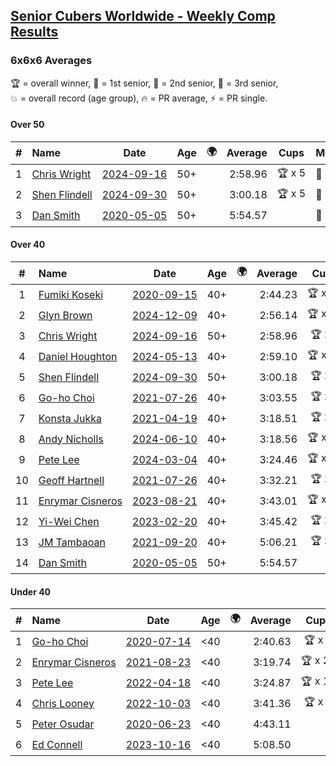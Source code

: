 <style>table {white-space: nowrap;}</style>
<link rel="stylesheet" type="text/css" href="/scw-comp/css/flags.css" />

## [Senior Cubers Worldwide - Weekly Comp Results](/scw-comp/results/)
### 6x6x6 Averages

<span style="white-space: nowrap;">🏆 = overall winner</span>, <span style="white-space: nowrap;">🥇 = 1st senior</span>, <span style="white-space: nowrap;">🥈 = 2nd senior</span>, <span style="white-space: nowrap;">🥉 = 3rd senior</span>, <span style="white-space: nowrap;">💥 = overall record (age group)</span>, <span style="white-space: nowrap;">🔥 = PR average</span>, <span style="white-space: nowrap;">⚡ = PR single</span>.

#### Over 50

| # | Name | Date | Age | 🌍 | Average | Cups | Medals | Achievements | Video |
| :--: | :-- | :--: | :--: | :--: | --: | :--: | :-- | :-- | :-- |
| 1 | [Chris Wright](../../persons/chris_wright/666.md) | [2024-09-16](../../results/2024-09-16/666.md) | 50+ | <i class="flag flag-GB" /> | 2:58.96 | 🏆 x 5 | 🥇 x 5, 🥈 x 3 | 💥 x 6, 🔥 x 5, ⚡ x 5 | [Desktop](https://www.facebook.com/events/1169142974162460/permalink/1170284600714964) / [Mobile](https://m.facebook.com/events/1169142974162460?view=permalink&id=1170284600714964) |
| 2 | [Shen Flindell](../../persons/shen_flindell/666.md) | [2024-09-30](../../results/2024-09-30/666.md) | 50+ | <i class="flag flag-AU" /> | 3:00.18 | 🏆 x 5 | 🥇 x 5, 🥈 x 8, 🥉 x 2 | 💥 x 2, 🔥 x 3, ⚡ x 3 | [Desktop](https://www.facebook.com/745394767/videos/1561163127821289) / [Mobile](https://m.facebook.com/745394767/videos/1561163127821289) |
| 3 | [Dan Smith](../../persons/dan_smith/666.md) | [2020-05-05](../../results/2020-05-05/666.md) | 50+ | <i class="flag flag-US" /> | 5:54.57 |  | 🥇 x 5, 🥈 x 3, 🥉 x 7 | 💥 x 1, 🔥 x 1, ⚡ x 3 | [Desktop](https://www.facebook.com/events/557526585195168/permalink/562187611395732) / [Mobile](https://m.facebook.com/events/557526585195168?view=permalink&id=562187611395732) |

#### Over 40

| # | Name | Date | Age | 🌍 | Average | Cups | Medals | Achievements | Video |
| :--: | :-- | :--: | :--: | :--: | --: | :--: | :-- | :-- | :-- |
| 1 | [Fumiki Koseki](../../persons/fumiki_koseki/666.md) | [2020-09-15](../../results/2020-09-15/666.md) | 40+ | <i class="flag flag-JP" /> | 2:44.23 | 🏆 x 24 | 🥇 x 24 | 💥 x 2, 🔥 x 2, ⚡ x 2 | [Desktop](https://www.facebook.com/events/655903882008117/permalink/659480474983791) / [Mobile](https://m.facebook.com/events/655903882008117?view=permalink&id=659480474983791) |
| 2 | [Glyn Brown](../../persons/glyn_brown/666.md) | [2024-12-09](../../results/2024-12-09/666.md) | 40+ | <i class="flag flag-GB" /> | 2:56.14 | 🏆 x 10 | 🥇 x 11, 🥈 x 14, 🥉 x 5 | 🔥 x 11, ⚡ x 11 | [Desktop](https://www.facebook.com/events/1632089064354736/permalink/1635720023991640) / [Mobile](https://m.facebook.com/events/1632089064354736?view=permalink&id=1635720023991640) |
| 3 | [Chris Wright](../../persons/chris_wright/666.md) | [2024-09-16](../../results/2024-09-16/666.md) | 50+ | <i class="flag flag-GB" /> | 2:58.96 | 🏆 x 5 | 🥇 x 5, 🥈 x 3 | 💥 x 6, 🔥 x 5, ⚡ x 5 | [Desktop](https://www.facebook.com/events/1169142974162460/permalink/1170284600714964) / [Mobile](https://m.facebook.com/events/1169142974162460?view=permalink&id=1170284600714964) |
| 4 | [Daniel Houghton](../../persons/daniel_houghton/666.md) | [2024-05-13](../../results/2024-05-13/666.md) | 40+ | <i class="flag flag-CH" /> | 2:59.10 | 🏆 x 34 | 🥇 x 38, 🥈 x 9, 🥉 x 10 | 🔥 x 10, ⚡ x 12 | [Desktop](https://www.facebook.com/events/849366597233542/permalink/854649486705253) / [Mobile](https://m.facebook.com/events/849366597233542?view=permalink&id=854649486705253) |
| 5 | [Shen Flindell](../../persons/shen_flindell/666.md) | [2024-09-30](../../results/2024-09-30/666.md) | 50+ | <i class="flag flag-AU" /> | 3:00.18 | 🏆 x 5 | 🥇 x 5, 🥈 x 8, 🥉 x 2 | 💥 x 2, 🔥 x 3, ⚡ x 3 | [Desktop](https://www.facebook.com/745394767/videos/1561163127821289) / [Mobile](https://m.facebook.com/745394767/videos/1561163127821289) |
| 6 | [Go-ho Choi](../../persons/go_ho_choi/666.md) | [2021-07-26](../../results/2021-07-26/666.md) | 40+ | <i class="flag flag-KR" /> | 3:03.55 | 🏆 x 2 | 🥇 x 1 | 💥 x 1, 🔥 x 2, ⚡ x 2 | [Desktop](https://www.facebook.com/events/210838191047415/permalink/220841146713786) / [Mobile](https://m.facebook.com/events/210838191047415?view=permalink&id=220841146713786) |
| 7 | [Konsta Jukka](../../persons/konsta_jukka/666.md) | [2021-04-19](../../results/2021-04-19/666.md) | 40+ | <i class="flag flag-FI" /> | 3:18.51 | 🏆 x 2 | 🥇 x 4, 🥈 x 7 | 🔥 x 7, ⚡ x 5 | [Desktop](https://www.facebook.com/events/1009195762821458/permalink/1017253955348972) / [Mobile](https://m.facebook.com/events/1009195762821458?view=permalink&id=1017253955348972) |
| 8 | [Andy Nicholls](../../persons/andy_nicholls/666.md) | [2024-06-10](../../results/2024-06-10/666.md) | 40+ | <i class="flag flag-GB" /> | 3:18.56 | 🏆 x 11 | 🥇 x 12, 🥈 x 2 | 💥 x 5, 🔥 x 3, ⚡ x 5 | [Desktop](https://www.facebook.com/events/804039971828225/permalink/804552235110332) / [Mobile](https://m.facebook.com/events/804039971828225?view=permalink&id=804552235110332) |
| 9 | [Pete Lee](../../persons/pete_lee/666.md) | [2024-03-04](../../results/2024-03-04/666.md) | 40+ | <i class="flag flag-GB" /> | 3:24.46 | 🏆 x 12 | 🥈 x 2, 🥉 x 2 | 🔥 x 14, ⚡ x 20 | [Desktop](https://www.facebook.com/events/3564311457163699/permalink/3569724523289059) / [Mobile](https://m.facebook.com/events/3564311457163699?view=permalink&id=3569724523289059) |
| 10 | [Geoff Hartnell](../../persons/geoff_hartnell/666.md) | [2021-07-26](../../results/2021-07-26/666.md) | 40+ | <i class="flag flag-GB" /> | 3:32.21 | 🏆 x 4 | 🥇 x 20, 🥈 x 25, 🥉 x 2 | 🔥 x 6, ⚡ x 5 | [Desktop](https://www.facebook.com/events/210838191047415/permalink/220379130093321) / [Mobile](https://m.facebook.com/events/210838191047415?view=permalink&id=220379130093321) |
| 11 | [Enrymar Cisneros](../../persons/enrymar_cisneros/666.md) | [2023-08-21](../../results/2023-08-21/666.md) | 40+ | <i class="flag flag-VE" /> | 3:43.01 | 🏆 x 20 | 🥈 x 1 | 🔥 x 11, ⚡ x 10 | [Desktop](https://www.facebook.com/events/605466225085334/permalink/608413468123943) / [Mobile](https://m.facebook.com/events/605466225085334?view=permalink&id=608413468123943) |
| 12 | [Yi-Wei Chen](../../persons/yi_wei_chen/666.md) | [2023-02-20](../../results/2023-02-20/666.md) | 40+ | <i class="flag flag-TW" /> | 3:45.42 | 🏆 x 1 | 🥇 x 3, 🥈 x 7, 🥉 x 7 | 🔥 x 4, ⚡ x 10 | [Desktop](https://www.facebook.com/events/751205503064846/permalink/753027449549318) / [Mobile](https://m.facebook.com/events/751205503064846?view=permalink&id=753027449549318) |
| 13 | [JM Tambaoan](../../persons/jm_tambaoan/666.md) | [2021-09-20](../../results/2021-09-20/666.md) | 40+ | <i class="flag flag-PH" /> | 5:06.21 | 🏆 x 3 | 🥇 x 3, 🥈 x 14, 🥉 x 3 | 🔥 x 4, ⚡ x 4 | [Desktop](https://www.facebook.com/events/4223726381008841/permalink/4268147889900023) / [Mobile](https://m.facebook.com/events/4223726381008841?view=permalink&id=4268147889900023) |
| 14 | [Dan Smith](../../persons/dan_smith/666.md) | [2020-05-05](../../results/2020-05-05/666.md) | 50+ | <i class="flag flag-US" /> | 5:54.57 |  | 🥇 x 5, 🥈 x 3, 🥉 x 7 | 💥 x 1, 🔥 x 1, ⚡ x 3 | [Desktop](https://www.facebook.com/events/557526585195168/permalink/562187611395732) / [Mobile](https://m.facebook.com/events/557526585195168?view=permalink&id=562187611395732) |

#### Under 40

| # | Name | Date | Age | 🌍 | Average | Cups | Medals | Achievements | Video |
| :--: | :-- | :--: | :--: | :--: | --: | :--: | :-- | :-- | :-- |
| 1 | [Go-ho Choi](../../persons/go_ho_choi/666.md) | [2020-07-14](../../results/2020-07-14/666.md) | <40 | <i class="flag flag-KR" /> | 2:40.63 | 🏆 x 2 | 🥇 x 1 | 💥 x 1, 🔥 x 2, ⚡ x 2 | [Desktop](https://www.facebook.com/events/2729568740635198/permalink/2730916483833757) / [Mobile](https://m.facebook.com/events/2729568740635198?view=permalink&id=2730916483833757) |
| 2 | [Enrymar Cisneros](../../persons/enrymar_cisneros/666.md) | [2021-08-23](../../results/2021-08-23/666.md) | <40 | <i class="flag flag-VE" /> | 3:19.74 | 🏆 x 20 | 🥈 x 1 | 🔥 x 11, ⚡ x 10 | [Desktop](https://www.facebook.com/events/1108693076205590/permalink/1117013025373595) / [Mobile](https://m.facebook.com/events/1108693076205590?view=permalink&id=1117013025373595) |
| 3 | [Pete Lee](../../persons/pete_lee/666.md) | [2022-04-18](../../results/2022-04-18/666.md) | <40 | <i class="flag flag-GB" /> | 3:24.87 | 🏆 x 12 | 🥈 x 2, 🥉 x 2 | 🔥 x 14, ⚡ x 20 | [Desktop](https://www.facebook.com/events/651121915952604/permalink/659239728474156) / [Mobile](https://m.facebook.com/events/651121915952604?view=permalink&id=659239728474156) |
| 4 | [Chris Looney](../../persons/chris_looney/666.md) | [2022-10-03](../../results/2022-10-03/666.md) | <40 | <i class="flag flag-US" /> | 3:41.36 | 🏆 x 9 |  | 🔥 x 4, ⚡ x 6 | [Desktop](https://www.facebook.com/chris.looney/videos/414746097295170) / [Mobile](https://m.facebook.com/chris.looney/videos/414746097295170) |
| 5 | [Peter Osudar](../../persons/peter_osudar/666.md) | [2020-06-23](../../results/2020-06-23/666.md) | <40 | <i class="flag flag-CA" /> | 4:43.11 |  |  | 🔥 x 1, ⚡ x 1 | [Desktop](https://www.facebook.com/events/268636114456043/permalink/276193687033619) / [Mobile](https://m.facebook.com/events/268636114456043?view=permalink&id=276193687033619) |
| 6 | [Ed Connell](../../persons/ed_connell/666.md) | [2023-10-16](../../results/2023-10-16/666.md) | <40 | <i class="flag flag-IE" /> | 5:08.50 |  |  | 🔥 x 1, ⚡ x 4 | [Desktop](https://www.facebook.com/events/754076313399498/permalink/763246285815834) / [Mobile](https://m.facebook.com/events/754076313399498?view=permalink&id=763246285815834) |


<!-- Global site tag (gtag.js) - Google Analytics -->
<script async src="https://www.googletagmanager.com/gtag/js?id=UA-86348435-3"></script>
<script>window.dataLayer = window.dataLayer || []; function gtag() {dataLayer.push(arguments);} gtag('js', new Date()); gtag('config', 'UA-86348435-3');</script>
